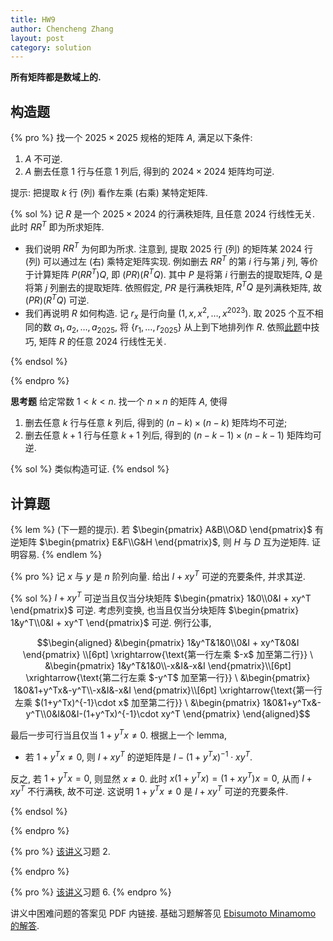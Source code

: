 ```yaml
---
title: HW9
author: Chencheng Zhang
layout: post
category: solution
---
```



**所有矩阵都是数域上的.**

## 构造题

{% pro %}
找一个 $2025 \times 2025$ 规格的矩阵 $A$, 满足以下条件:

1. $A$ 不可逆.
2. $A$ 删去任意 $1$ 行与任意 $1$ 列后, 得到的 $2024 \times 2024$ 矩阵均可逆.

提示: 把提取 $k$ 行 (列) 看作左乘 (右乘) 某特定矩阵.

{% sol %}
记 $R$ 是一个 $2025 \times 2024$ 的行满秩矩阵, 且任意 $2024$ 行线性无关. 此时 $RR^T$ 即为所求矩阵.

- 我们说明 $RR^T$ 为何即为所求. 注意到, 提取 $2025$ 行 (列) 的矩阵某 $2024$ 行 (列) 可以通过左 (右) 乘特定矩阵实现. 例如删去 $RR^T$ 的第 $i$ 行与第 $j$ 列, 等价于计算矩阵 $P(RR^T)Q$, 即 $(PR)(R^TQ)$. 其中 $P$ 是将第 $i$ 行删去的提取矩阵, $Q$ 是将第 $j$ 列删去的提取矩阵. 依照假定, $PR$ 是行满秩矩阵, $R^TQ$ 是列满秩矩阵, 故 $(PR)(R^TQ)$ 可逆.
- 我们再说明 $R$ 如何构造. 记 $r_x$ 是行向量 $(1, x, x^2, \ldots, x^{2023})$. 取 $2025$ 个互不相同的数 $a_1, a_2, \ldots, a_{2025}$, 将 $\{r_1, \ldots, r_{2025}\}$ 从上到下地排列作 $R$. 依照[此题](HW8-solu##题三)中技巧, 矩阵 $R$ 的任意 $2024$ 行线性无关.

{% endsol %}

{% endpro %}

**思考题** 给定常数 $1 < k < n$. 找一个 $n \times n$ 的矩阵 $A$, 使得

1. 删去任意 $k$ 行与任意 $k$ 列后, 得到的 $(n-k) \times (n-k)$ 矩阵均不可逆;
2. 删去任意 $k+1$ 行与任意 $k+1$ 列后, 得到的 $(n-k-1) \times (n-k-1)$ 矩阵均可逆.

{% sol %}
类似构造可证.
{% endsol %}

## 计算题

{% lem %}
(下一题的提示). 若 $\begin{pmatrix}
    A&B\\O&D
\end{pmatrix}$ 有逆矩阵 $\begin{pmatrix}
    E&F\\G&H
\end{pmatrix}$, 则 $H$ 与 $D$ 互为逆矩阵. 证明容易.
{% endlem %}

{% pro %}
记 $x$ 与 $y$ 是 $n$ 阶列向量. 给出 $I + xy^T$ 可逆的充要条件, 并求其逆.

{% sol %}
$I + xy^T$ 可逆当且仅当分块矩阵 $\begin{pmatrix}
    1&0\\0&I + xy^T
\end{pmatrix}$ 可逆. 考虑列变换, 也当且仅当分块矩阵 $\begin{pmatrix}
    1&y^T\\0&I + xy^T
\end{pmatrix}$ 可逆. 例行公事,

$$\begin{aligned}
&\begin{pmatrix}
    1&y^T&1&0\\0&I + xy^T&0&I
\end{pmatrix} \\[6pt]
\xrightarrow{\text{第一行左乘 $-x$ 加至第二行}} \
&\begin{pmatrix}
    1&y^T&1&0\\-x&I&-x&I
\end{pmatrix}\\[6pt]
\xrightarrow{\text{第二行左乘 $-y^T$ 加至第一行}} \
&\begin{pmatrix}
    1&0&1+y^Tx&-y^T\\-x&I&-x&I
\end{pmatrix}\\[6pt]
\xrightarrow{\text{第一行左乘 $(1+y^Tx)^{-1}\cdot x$ 加至第二行}} \
&\begin{pmatrix}
    1&0&1+y^Tx&-y^T\\0&I&0&I-(1+y^Tx)^{-1}\cdot xy^T
\end{pmatrix}
\end{aligned}$$

最后一步可行当且仅当 $1+y^Tx \neq 0$. 根据上一个 lemma, 

- 若 $1+y^Tx \neq 0$, 则 $I + xy^T$ 的逆矩阵是 $I-(1+y^Tx)^{-1}\cdot xy^T$.

反之, 若 $1+y^Tx =0$, 则显然 $x \neq 0$. 此时 $x(1+y^Tx) = (1+xy^T)x = 0$, 从而 $I + xy^T$ 不行满秩, 故不可逆. 这说明 $1+y^Tx \neq 0$ 是 $I + xy^T$ 可逆的充要条件.

{% endsol %}

{% endpro %}

{% pro %}
[该讲义](https://zhangchenchengsjtu.github.io/MATH1205H-04-HW/assets/PDF/2025-10-21-%E9%80%86%E7%9F%A9%E9%98%B5.pdf)习题 2.

{% endpro %}

{% pro %}
[该讲义](https://zhangchenchengsjtu.github.io/MATH1205H-04-HW/assets/PDF/2025-10-21-%E9%80%86%E7%9F%A9%E9%98%B5.pdf)习题 6.
{% endpro %}

讲义中困难问题的答案见 PDF 内链接. 基础习题解答见 [Ebisumoto Minamomo 的解答](https://zhangchenchengsjtu.github.io/MATH1205H-04-HW/assets/PDF/2025-10-21-minamomo-高等代数第七周作业-1.pdf).